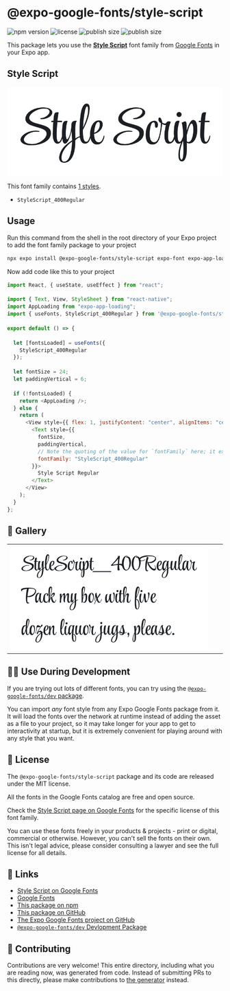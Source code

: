 # @expo-google-fonts/style-script

![npm version](https://flat.badgen.net/npm/v/@expo-google-fonts/style-script)
![license](https://flat.badgen.net/github/license/expo/google-fonts)
![publish size](https://flat.badgen.net/packagephobia/install/@expo-google-fonts/style-script)
![publish size](https://flat.badgen.net/packagephobia/publish/@expo-google-fonts/style-script)

This package lets you use the [**Style Script**](https://fonts.google.com/specimen/Style+Script) font family from [Google Fonts](https://fonts.google.com/) in your Expo app.

## Style Script

![Style Script](./font-family.png)

This font family contains [1 styles](#-gallery).

- `StyleScript_400Regular`

## Usage

Run this command from the shell in the root directory of your Expo project to add the font family package to your project

```sh
npx expo install @expo-google-fonts/style-script expo-font expo-app-loading
```

Now add code like this to your project

```js
import React, { useState, useEffect } from "react";

import { Text, View, StyleSheet } from "react-native";
import AppLoading from "expo-app-loading";
import { useFonts, StyleScript_400Regular } from '@expo-google-fonts/style-script';

export default () => {

  let [fontsLoaded] = useFonts({
    StyleScript_400Regular
  });

  let fontSize = 24;
  let paddingVertical = 6;

  if (!fontsLoaded) {
    return <AppLoading />;
  } else {
    return (
      <View style={{ flex: 1, justifyContent: "center", alignItems: "center" }}>
        <Text style={{
          fontSize,
          paddingVertical,
          // Note the quoting of the value for `fontFamily` here; it expects a string!
          fontFamily: "StyleScript_400Regular"
        }}>
          Style Script Regular
        </Text>
      </View>
    );
  }
};
```

## 🔡 Gallery


||||
|-|-|-|
|![StyleScript_400Regular](./StyleScript_400Regular.ttf.png)||||


## 👩‍💻 Use During Development

If you are trying out lots of different fonts, you can try using the [`@expo-google-fonts/dev` package](https://github.com/expo/google-fonts/tree/master/font-packages/dev#readme).

You can import _any_ font style from any Expo Google Fonts package from it. It will load the fonts over the network at runtime instead of adding the asset as a file to your project, so it may take longer for your app to get to interactivity at startup, but it is extremely convenient for playing around with any style that you want.


## 📖 License

The `@expo-google-fonts/style-script` package and its code are released under the MIT license.

All the fonts in the Google Fonts catalog are free and open source.

Check the [Style Script page on Google Fonts](https://fonts.google.com/specimen/Style+Script) for the specific license of this font family.

You can use these fonts freely in your products & projects - print or digital, commercial or otherwise. However, you can't sell the fonts on their own. This isn't legal advice, please consider consulting a lawyer and see the full license for all details.

## 🔗 Links

- [Style Script on Google Fonts](https://fonts.google.com/specimen/Style+Script)
- [Google Fonts](https://fonts.google.com/)
- [This package on npm](https://www.npmjs.com/package/@expo-google-fonts/style-script)
- [This package on GitHub](https://github.com/expo/google-fonts/tree/master/font-packages/style-script)
- [The Expo Google Fonts project on GitHub](https://github.com/expo/google-fonts)
- [`@expo-google-fonts/dev` Devlopment Package](https://github.com/expo/google-fonts/tree/master/font-packages/dev)

## 🤝 Contributing

Contributions are very welcome! This entire directory, including what you are reading now, was generated from code. Instead of submitting PRs to this directly, please make contributions to [the generator](https://github.com/expo/google-fonts/tree/master/packages/generator) instead.
